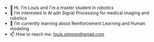 - 👋 Hi, I’m Louis and I'm a master student in robotics
- 👀 I’m interested in AI adn Signal Processing for medical imaging and robotics
- 🌱 I’m currently learning about Reinforcement Learning and Human modeling
- 📫 How to reach me: louis.simoon@gmail.com


